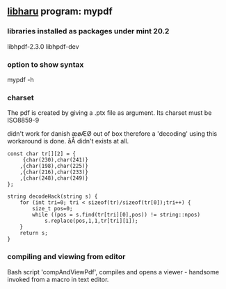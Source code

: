 ## [libharu](https://github.com/libharu/libharu) program: mypdf


### libraries installed as packages under mint 20.2

libhpdf-2.3.0
libhpdf-dev


### option to show syntax
mypdf -h 


### charset
The pdf is created by giving a .ptx file as argument. Its charset must be ISO8859-9

didn't work for danish æøÆØ out of box therefore a 'decoding' using this workaround is done. åÅ didn't exists at all.

```
const char tr[][2] = {
	 {char(230),char(241)}
	,{char(198),char(225)}
	,{char(216),char(233)}
	,{char(248),char(249)}
};

string decodeHack(string s) {
	for (int tri=0; tri < sizeof(tr)/sizeof(tr[0]);tri++) {
		size_t pos=0;
		while ((pos = s.find(tr[tri][0],pos)) != string::npos) 
			s.replace(pos,1,1,tr[tri][1]);
	}
	return s;
}
```

### compiling and viewing from editor

Bash script 'compAndViewPdf',  compiles and opens a viewer - handsome invoked from a macro in text editor.  

